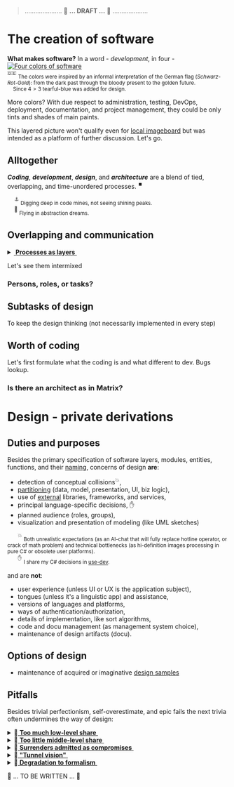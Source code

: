 > ..................... 🚧 **... DRAFT ...** 🚧 ....................

# The creation of software

**What makes software?** In a word - _development_, in four - \
[![Four colors of software](../,,/pencraft/readme+/_rsc/_img/illus/dev/fromDarkCodeToGoldenArc.jpg)](../../pencraft/readme+/_rsc/)\
<sup>:de:</sup> <sub>The colors were inspired by an informal interpretation of the German flag (_Schwarz-Rot-Gold_): from the dark past through the bloody present to the golden future.\
&nbsp;&nbsp;&nbsp;&nbsp;Since $4>3$ tearful-blue was added for design.</sub>

More colors? With due respect to administration, testing, DevOps, deployment, documentation, and project management, they could be only tints and shades of main paints. 

This layered picture won't qualify even for [local imageboard](../../pencraft/readme+/opuses/IT-memes.md) but was intended as a platform of further discussion. Let's go.

## Alltogether

**_Coding_**, **_development_**, **_design_**, and **_architecture_** are a blend of tied, overlapping, and time-unordered processes.&nbsp;<sup>:stop_button:</sup>

&nbsp;&nbsp;&nbsp;&nbsp;<sup>:anchor:</sup> <sub>Digging deep in code mines, not seeing shining peaks.</sub>\
&nbsp;&nbsp;&nbsp;&nbsp;<sup>:balloon:</sup> <sub>Flying in abstraction dreams.</sub>

## Overlapping and communication

<details>
<summary><ins>&nbsp;<b>Processes as layers</b>&nbsp;</ins></summary>


</details>

Let's see them intermixed

### Persons, roles, or tasks? 

## Subtasks of design

To keep the design thinking (not necessarily implemented in every step)

## Worth of coding

Let's first formulate what the coding is and what different to dev.
Bugs lookup.

### Is there an architect as in Matrix?



# Design - private derivations

## Duties and purposes

Besides the primary specification of software layers, modules, entities, functions, and their [naming](/readme+/dev/design/readme+/code-naming.md/), concerns of design **are**:

+ detection of conceptual collisions<sup>:collision:</sup>,
+ [partitioning](/readme+/dev/design/readme+/software-parts/) (data, model, presentation, UI, biz logic),
+ use of [external](/readme+/dev/design/readme+/software-parts/ext_parts.md) libraries, frameworks, and services,
+ principal language-specific decisions,&nbsp;✋
+ planned audience (roles, groups), 
+ visualization and presentation of modeling (like UML sketches)

&nbsp;&nbsp;&nbsp;&nbsp;&nbsp;&nbsp;<sup>:collision:</sup> <sub>Both unrealistic expectations (as an AI-chat that will fully replace hotline operator, or crack of math problem) and technical bottlenecks (as hi-definition images processing in pure C# or obsolete user platforms).</sub>\
&nbsp;&nbsp;&nbsp;&nbsp;&nbsp;&nbsp;<sup>✋</sup> <sub>I share my C# decisions in [use-dev](https://github.com/Kyriosity/use-dev).</sub>

and are **not**: 

- user experience (unless UI or UX is the application subject),
- tongues (unless it's a linguistic app) and assistance,
- versions of languages and platforms,
- ways of authentication/authorization,
- details of implementation, like sort algorithms,
- code and docu management (as management system choice),
- maintenance of design artifacts (docu).

## Options of design

* maintenance of acquired or imaginative [design samples](readme+/design_samples.md)

## Pitfalls

Besides trivial perfectionism, self-overestimate, and epic fails the next trivia often undermines the way of design:

<details>
<summary>🚧<ins>&nbsp;<b>Too much low-level share</b>&nbsp;</ins></summary>
// TO BE explained
  
  Burden of
  
Is a counter-part of high-level

</details>

<details>
<summary>🚧<ins>&nbsp;<b>Too little middle-level share</b>&nbsp;</ins></summary>
// TO BE explained
Is a counter-part of high-level

It's about DIVERSION

</details>

<details>
<summary>🚧<ins>&nbsp;<b>Surrenders admitted as compromises</b>&nbsp;</ins></summary>
// TO BE explained

</details>

<details>
<summary>🚧<ins>&nbsp;<b>"Tunnel vision"</b>&nbsp;</ins></summary>
// TO BE explained

</details>

<details>
<summary>🚧<ins>&nbsp;<b>Degradation to formalism</b>&nbsp;</ins></summary>
// TO BE explained

</details>

🚧 ... TO BE WRITTEN ... 🚧

